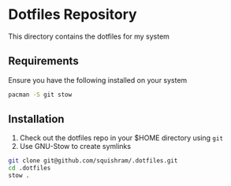 # Dotfiles Repository

This directory contains the dotfiles for my system

## Requirements

Ensure you have the following installed on your system

```sh
pacman -S git stow
```

## Installation

1. Check out the dotfiles repo in your $HOME directory using `git`
2. Use GNU-Stow to create symlinks

```sh
git clone git@github.com/squishram/.dotfiles.git
cd .dotfiles
stow .
```
